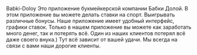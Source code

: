Babki-Doloy
Это приложение букмейкерской компании Бабки Долой. 
В этом приложение вы можете делать ставки на спорт. Выигрывать различные бонусы. 
Наше приложение имеет удобный интерфейс, графики ставок. 
Только в нашем приложение вы можете как заработать много денег, так и потерять всё. 
Один из наших клиентов потерял всё даже своего внука.) 
Тут всё зависит от вашей удачи. 
Мы всегда на связи с вами наши дорогие клиенты. 
